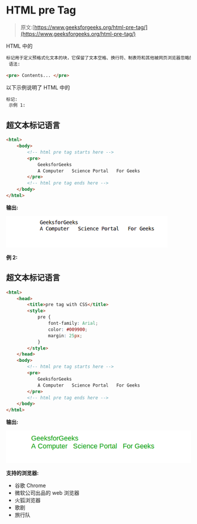 # HTML pre Tag

> 原文:[https://www.geeksforgeeks.org/html-pre-tag/](https://www.geeksforgeeks.org/html-pre-tag/)

HTML 中的

```html
标记用于定义预格式化文本的块，它保留了文本空格、换行符、制表符和其他被网页浏览器忽略的格式化字符。< pre >元素中的文本以固定宽度字体显示，但可以使用 CSS 进行更改。< pre >标签需要一个开始和结束标签。
 语法: 

```

```html
<pre> Contents... </pre>
```

以下示例说明了 HTML 中的

```html
标记:
 示例 1:  

```

## 超文本标记语言

```html
<html>
    <body>
        <!-- html pre tag starts here -->
        <pre>
            GeeksforGeeks
            A Computer   Science Portal   For Geeks
        </pre>
        <!-- html pre tag ends here -->
    </body>
</html>                   
```

**输出:**

![](img/a601540f516f9698acad8460f26932e4.png)

**例 2:**

## 超文本标记语言

```html
<html>
    <head>
        <title>pre tag with CSS</title>
        <style>
            pre {
                font-family: Arial;
                color: #009900;
                margin: 25px;
            }
        </style>
    </head>
    <body>
        <!-- html pre tag starts here -->
        <pre>
            GeeksforGeeks
            A Computer   Science Portal   For Geeks
        </pre>
        <!-- html pre tag ends here -->
    </body>
</html>
```

**输出:**

![](img/803691ff4c2b4fb83e984f9829cc0737.png)

**支持的浏览器:**

*   谷歌 Chrome
*   微软公司出品的 web 浏览器
*   火狐浏览器
*   歌剧
*   旅行队